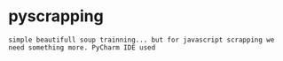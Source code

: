 # pyscrapping
    simple beautifull soup trainning... but for javascript scrapping we need something more. PyCharm IDE used
